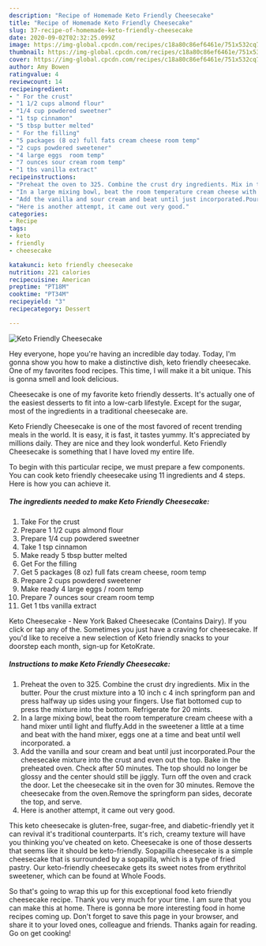 ```yaml
---
description: "Recipe of Homemade Keto Friendly Cheesecake"
title: "Recipe of Homemade Keto Friendly Cheesecake"
slug: 37-recipe-of-homemade-keto-friendly-cheesecake
date: 2020-09-02T02:32:25.099Z
image: https://img-global.cpcdn.com/recipes/c18a80c86ef6461e/751x532cq70/keto-friendly-cheesecake-recipe-main-photo.jpg
thumbnail: https://img-global.cpcdn.com/recipes/c18a80c86ef6461e/751x532cq70/keto-friendly-cheesecake-recipe-main-photo.jpg
cover: https://img-global.cpcdn.com/recipes/c18a80c86ef6461e/751x532cq70/keto-friendly-cheesecake-recipe-main-photo.jpg
author: Amy Bowen
ratingvalue: 4
reviewcount: 14
recipeingredient:
- " For the crust"
- "1 1/2 cups almond flour"
- "1/4 cup powdered sweetner"
- "1 tsp cinnamon"
- "5 tbsp butter melted"
- " For the filling"
- "5 packages (8 oz) full fats cream cheese room temp"
- "2 cups powdered sweetener"
- "4 large eggs  room temp"
- "7 ounces sour cream room temp"
- "1 tbs vanilla extract"
recipeinstructions:
- "Preheat the oven to 325. Combine the crust dry ingredients. Mix in the butter. Pour the crust mixture into a 10 inch c 4 inch springform pan and press halfway up sides using your fingers. Use flat bottomed cup to press the mixture into the bottom. Refrigerate for 20 mints."
- "In a large mixing bowl, beat the room temperature cream cheese with a hand mixer until light and fluffy.Add in the sweetener a little at a time and beat with the hand mixer, eggs one at a time and beat until well incorporated. a"
- "Add the vanilla and sour cream and beat until just incorporated.Pour the cheesecake mixture into the crust and even out the top. Bake in the preheated oven. Check after 50 minutes. The top should no longer be glossy and the center should still be jiggly. Turn off the oven and crack the door. Let the cheesecake sit in the oven for 30 minutes. Remove the cheesecake from the oven.Remove the springform pan sides, decorate the top, and serve."
- "Here is another attempt, it came out very good."
categories:
- Recipe
tags:
- keto
- friendly
- cheesecake

katakunci: keto friendly cheesecake 
nutrition: 221 calories
recipecuisine: American
preptime: "PT18M"
cooktime: "PT34M"
recipeyield: "3"
recipecategory: Dessert

---
```



![Keto Friendly Cheesecake](https://img-global.cpcdn.com/recipes/c18a80c86ef6461e/751x532cq70/keto-friendly-cheesecake-recipe-main-photo.jpg)

Hey everyone, hope you're having an incredible day today. Today, I'm gonna show you how to make a distinctive dish, keto friendly cheesecake. One of my favorites food recipes. This time, I will make it a bit unique. This is gonna smell and look delicious.

Cheesecake is one of my favorite keto friendly desserts. It&#39;s actually one of the easiest desserts to fit into a low-carb lifestyle. Except for the sugar, most of the ingredients in a traditional cheesecake are.

Keto Friendly Cheesecake is one of the most favored of recent trending meals in the world. It is easy, it is fast, it tastes yummy. It's appreciated by millions daily. They are nice and they look wonderful. Keto Friendly Cheesecake is something that I have loved my entire life.


To begin with this particular recipe, we must prepare a few components. You can cook keto friendly cheesecake using 11 ingredients and 4 steps. Here is how you can achieve it.

<!--inarticleads1-->

##### The ingredients needed to make Keto Friendly Cheesecake:

1. Take  For the crust
1. Prepare 1 1/2 cups almond flour
1. Prepare 1/4 cup powdered sweetner
1. Take 1 tsp cinnamon
1. Make ready 5 tbsp butter melted
1. Get  For the filling
1. Get 5 packages (8 oz) full fats cream cheese, room temp
1. Prepare 2 cups powdered sweetener
1. Make ready 4 large eggs / room temp
1. Prepare 7 ounces sour cream room temp
1. Get 1 tbs vanilla extract


Keto Cheesecake - New York Baked Cheesecake (Contains Dairy). If you click or tap any of the. Sometimes you just have a craving for cheesecake. If you&#39;d like to receive a new selection of Keto friendly snacks to your doorstep each month, sign-up for KetoKrate. 

<!--inarticleads2-->

##### Instructions to make Keto Friendly Cheesecake:

1. Preheat the oven to 325. Combine the crust dry ingredients. Mix in the butter. Pour the crust mixture into a 10 inch c 4 inch springform pan and press halfway up sides using your fingers. Use flat bottomed cup to press the mixture into the bottom. Refrigerate for 20 mints.
1. In a large mixing bowl, beat the room temperature cream cheese with a hand mixer until light and fluffy.Add in the sweetener a little at a time and beat with the hand mixer, eggs one at a time and beat until well incorporated. a
1. Add the vanilla and sour cream and beat until just incorporated.Pour the cheesecake mixture into the crust and even out the top. Bake in the preheated oven. Check after 50 minutes. The top should no longer be glossy and the center should still be jiggly. Turn off the oven and crack the door. Let the cheesecake sit in the oven for 30 minutes. Remove the cheesecake from the oven.Remove the springform pan sides, decorate the top, and serve.
1. Here is another attempt, it came out very good.


This keto cheesecake is gluten-free, sugar-free, and diabetic-friendly yet it can revival it&#39;s traditional counterparts. It&#39;s rich, creamy texture will have you thinking you&#39;ve cheated on keto. Cheesecake is one of those desserts that seems like it should be keto-friendly. Sopapilla cheesecake is a simple cheesecake that is surrounded by a sopapilla, which is a type of fried pastry. Our keto-friendly cheesecake gets its sweet notes from erythritol sweetener, which can be found at Whole Foods. 

So that's going to wrap this up for this exceptional food keto friendly cheesecake recipe. Thank you very much for your time. I am sure that you can make this at home. There is gonna be more interesting food in home recipes coming up. Don't forget to save this page in your browser, and share it to your loved ones, colleague and friends. Thanks again for reading. Go on get cooking!
